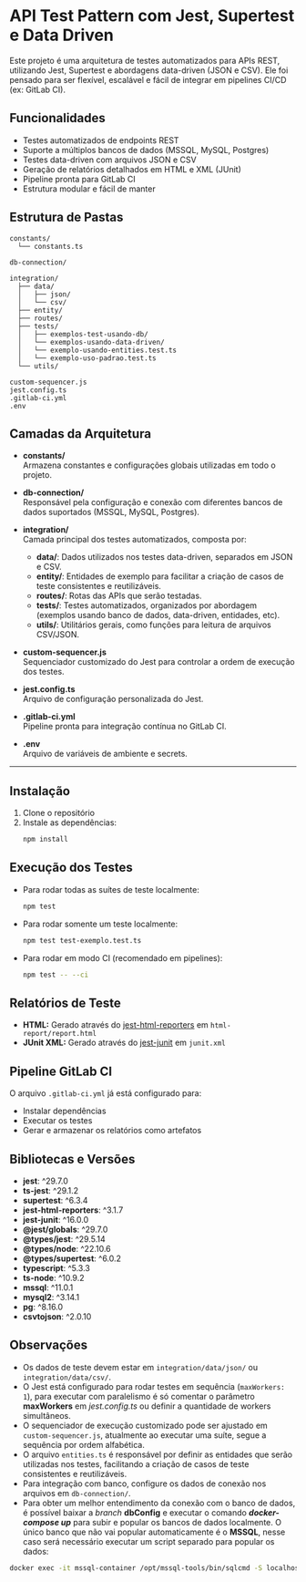 # API Test Pattern com Jest, Supertest e Data Driven

Este projeto é uma arquitetura de testes automatizados para APIs REST, utilizando Jest, Supertest e abordagens data-driven (JSON e CSV). Ele foi pensado para ser flexível, escalável e fácil de integrar em pipelines CI/CD (ex: GitLab CI).

## Funcionalidades
- Testes automatizados de endpoints REST
- Suporte a múltiplos bancos de dados (MSSQL, MySQL, Postgres)
- Testes data-driven com arquivos JSON e CSV
- Geração de relatórios detalhados em HTML e XML (JUnit)
- Pipeline pronta para GitLab CI
- Estrutura modular e fácil de manter

## Estrutura de Pastas
```
constants/
  └── constants.ts

db-connection/

integration/
  ├── data/
  │   ├── json/
  │   └── csv/
  ├── entity/
  ├── routes/
  ├── tests/
  │   ├── exemplos-test-usando-db/
  │   └── exemplos-usando-data-driven/
  │   └── exemplo-usando-entities.test.ts
  │   └── exemplo-uso-padrao.test.ts
  └── utils/

custom-sequencer.js
jest.config.ts
.gitlab-ci.yml
.env
```

## Camadas da Arquitetura

- **constants/**  
  Armazena constantes e configurações globais utilizadas em todo o projeto.

- **db-connection/**  
  Responsável pela configuração e conexão com diferentes bancos de dados suportados (MSSQL, MySQL, Postgres).

- **integration/**  
  Camada principal dos testes automatizados, composta por:
  - **data/**: Dados utilizados nos testes data-driven, separados em JSON e CSV.
  - **entity/**: Entidades de exemplo para facilitar a criação de casos de teste consistentes e reutilizáveis.
  - **routes/**: Rotas das APIs que serão testadas.
  - **tests/**: Testes automatizados, organizados por abordagem (exemplos usando banco de dados, data-driven, entidades, etc).
  - **utils/**: Utilitários gerais, como funções para leitura de arquivos CSV/JSON.

- **custom-sequencer.js**  
  Sequenciador customizado do Jest para controlar a ordem de execução dos testes.

- **jest.config.ts**  
  Arquivo de configuração personalizada do Jest.

- **.gitlab-ci.yml**  
  Pipeline pronta para integração contínua no GitLab CI.

- **.env**  
  Arquivo de variáveis de ambiente e secrets.

---

## Instalação
1. Clone o repositório
2. Instale as dependências:
   ```sh
   npm install
   ```

## Execução dos Testes
- Para rodar todas as suítes de teste localmente:
  ```sh
  npm test
  ```
- Para rodar somente um teste localmente:
  ```sh
  npm test test-exemplo.test.ts
  ```
- Para rodar em modo CI (recomendado em pipelines):
  ```sh
  npm test -- --ci
  ```

## Relatórios de Teste
- **HTML:** Gerado através do [jest-html-reporters](https://www.npmjs.com/package/jest-html-reporters) em `html-report/report.html`
- **JUnit XML:** Gerado através do [jest-junit](https://www.npmjs.com/package/jest-junit) em `junit.xml` 

## Pipeline GitLab CI
O arquivo `.gitlab-ci.yml` já está configurado para:
- Instalar dependências
- Executar os testes
- Gerar e armazenar os relatórios como artefatos

## Bibliotecas e Versões
- **jest**: ^29.7.0
- **ts-jest**: ^29.1.2
- **supertest**: ^6.3.4
- **jest-html-reporters**: ^3.1.7
- **jest-junit**: ^16.0.0
- **@jest/globals**: ^29.7.0
- **@types/jest**: ^29.5.14
- **@types/node**: ^22.10.6
- **@types/supertest**: ^6.0.2
- **typescript**: ^5.3.3
- **ts-node**: ^10.9.2
- **mssql**: ^11.0.1
- **mysql2**: ^3.14.1
- **pg**: ^8.16.0
- **csvtojson**: ^2.0.10

## Observações
- Os dados de teste devem estar em `integration/data/json/` ou `integration/data/csv/`.
- O Jest está configurado para rodar testes em sequência (`maxWorkers: 1`), para executar com paralelismo é só comentar o parâmetro **maxWorkers** em *jest.config.ts* ou definir a quantidade de workers simultâneos.
- O sequenciador de execução customizado pode ser ajustado em `custom-sequencer.js`, atualmente ao executar uma suíte, segue a sequência por ordem alfabética.
- O arquivo `entities.ts` é responsável por definir as entidades que serão utilizadas nos testes, facilitando a criação de casos de teste consistentes e reutilizáveis.
- Para integração com banco, configure os dados de conexão nos arquivos em `db-connection/`.
- Para obter um melhor entendimento da conexão com o banco de dados, é possível baixar a *branch* **dbConfig** e executar o comando ***docker-compose up*** para subir e popular os bancos de dados localmente. O único banco que não vai popular automaticamente é o **MSSQL**, nesse caso será necessário executar um script separado para popular os dados:
```sh
docker exec -it mssql-container /opt/mssql-tools/bin/sqlcmd -S localhost -U SA -P 'yourStrong(!)Password' -d master -i /path/to/your/script.sql
```
